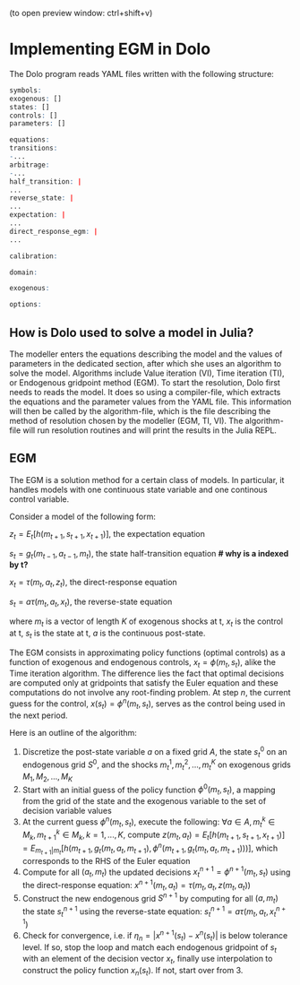 (to open preview window: ctrl+shift+v)

# Implementing EGM in Dolo

The Dolo program reads YAML files written with the following structure:

```r
symbols:
exogenous: []
states: []
controls: []
parameters: []

equations:
transitions: 
-...
arbitrage: 
-...
half_transition: |
...
reverse_state: |
...
expectation: |
...
direct_response_egm: |
...

calibration:

domain:

exogenous: 

options:
```

## How is Dolo used to solve a model in Julia?
The modeller enters the equations describing the model and the values of parameters in the dedicated section, after which she uses an algorithm to solve the model. Algorithms include Value iteration (VI), Time iteration (TI), or Endogenous gridpoint method (EGM). To start the resolution, Dolo first needs to reads the model. It does so using a compiler-file, which extracts the equations and the parameter values from the YAML file. This information will then be called by the algorithm-file, which is the file describing the method of resolution chosen by the modeller (EGM, TI, VI).
The algorithm-file will run resolution routines and will print the results in the Julia REPL.

## EGM

The EGM is a solution method for a certain class of models. In particular, it handles models with one continuous state variable and one continous control variable.

Consider a model of the following form:

$z_{t} = E_t[h(m_{t+1},s_{t+1},x_{t+1})]$, the expectation equation

$s_t = g_t(m_{t-1},a_{t-1},m_t)$, the state half-transition equation **# why is a indexed by t?**

$x_t = \tau(m_t,a_t,z_t)$, the direct-response equation

$s_t = a\tau(m_t,a_t,x_t)$, the reverse-state equation

where $m_t$ is a vector of length $K$ of exogenous shocks at t, $x_t$ is the control at t, $s_t$ is the state at t, $a$ is the continuous post-state.

The EGM consists in approximating policy functions (optimal controls) as a function of exogenous and endogenous controls, $x_t = \phi(m_t,s_t)$, alike the Time iteration algorithm. The difference lies the fact that optimal decisions are computed only at gridpoints that satisfy the Euler equation and these computations do not involve any root-finding problem. At step $n$, the current guess for the control, $x(s_t)=\phi^n(m_t,s_t)$, serves as the control being used in the next period.

Here is an outline of the algorithm:

1. Discretize the post-state variable $a$ on a fixed grid $A$, the state $s_t^0$ on an endogenous grid $S^0$, and the shocks $m_t^1, m_t^2, ...,m_t^K$ on exogenous grids $M_1,M_2, ..., M_K$
2. Start with an initial guess of the policy function $\phi^0(m_t,s_t)$, a mapping from the grid of the state and the exogenous variable to the set of decision variable values 
3. At the current guess $\phi^n(m_t,s_t)$, execute the following: $\forall a \in A, m_t^k \in M_k, m_{t+1}^k \in M_k, k=1,...,K$, compute $z(m_t,a_t) = E_t[h(m_{t+1},s_{t+1},x_{t+1})] = E_{m_{t+1}|m_t}[h(m_{t+1},g_t(m_{t},a_{t},m_{t+1}),\phi^{n}(m_{t+1},g_t(m_{t},a_{t},m_{t+1})))]$, which corresponds to the RHS of the Euler equation
4. Compute for all $(a_t, m_t)$ the updated decisions $x_t^{n+1} = \phi^{n+1}(m_t,s_t)$ using the direct-response equation: $x^{n+1}(m_t, a_t) = \tau(m_t,a_t,z(m_t,a_t))$
5. Construct the new endogenous grid $S^{n+1}$ by computing for all $(a, m_t)$ the state $s_t^{n+1}$ using the reverse-state equation: $s_t^{n+1} = a\tau(m_t,a_t,x_t^{n+1})$
6. Check for convergence, i.e. if $\eta_n = |x^{n+1}(s_t) - x^{n}(s_t)|$ is below tolerance level. If so, stop the loop and match each endogenous gridpoint of $s_t$ with an element of the decision vector $x_t$, finally use interpolation to construct the policy function $x_n(s_t)$. If not, start over from 3. 